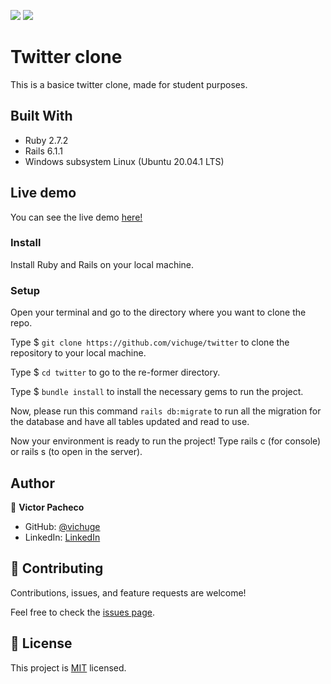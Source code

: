 ![](https://img.shields.io/badge/Microverse-blueviolet) ![](https://img.shields.io/badge/RoR-red)

# Twitter clone

This is a basice twitter clone, made for student purposes.

## Built With

- Ruby 2.7.2
- Rails 6.1.1
- Windows subsystem Linux (Ubuntu 20.04.1 LTS)

## Live demo

You can see the live demo [here!](https://mighty-refuge-30456.herokuapp.com/)

### Install

Install Ruby and Rails on your local machine.

### Setup

Open your terminal and go to the directory where you want to clone the repo.

Type $ `git clone https://github.com/vichuge/twitter` to clone the repository to your local machine.

Type $ `cd twitter` to go to the re-former directory.

Type $ `bundle install` to install the necessary gems to run the project.

Now, please run this command `rails db:migrate` to run all the migration for the database and have all tables updated and read to use.

Now your environment is ready to run the project! Type rails c (for console) or rails s (to open in the server).

## Author

👤 **Victor Pacheco**

- GitHub: [@vichuge](https://github.com/vichuge)
- LinkedIn: [LinkedIn](https://www.linkedin.com/in/victor-pacheco-7946aab2/)

## 🤝 Contributing

Contributions, issues, and feature requests are welcome!

Feel free to check the [issues page](https://github.com/vichuge/twitter/issues).

## 📝 License

This project is [MIT](./LICENSE) licensed.